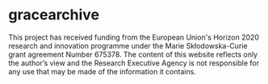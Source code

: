 # gracearchive
This project has received funding from the European Union's Horizon 2020 research and innovation programme under the Marie Skłodowska-Curie grant agreement Number 675378.
The content of this website reflects only the author’s view and the Research Executive Agency is not responsible for any use that may be made of the information it contains.
